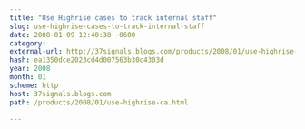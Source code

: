```yaml
---
title: "Use Highrise cases to track internal staff"
slug: use-highrise-cases-to-track-internal-staff
date: 2008-01-09 12:40:38 -0600
category: 
external-url: http://37signals.blogs.com/products/2008/01/use-highrise-ca.html
hash: ea1350dce2023cd4d007563b30c4303d
year: 2008
month: 01
scheme: http
host: 37signals.blogs.com
path: /products/2008/01/use-highrise-ca.html

---
```



